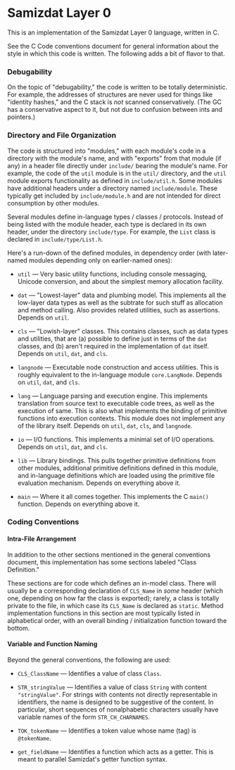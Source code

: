 Samizdat Layer 0
================

This is an implementation of the Samizdat Layer 0 language, written in
C.

See the C Code conventions document for general information about the
style in which this code is written. The following adds a bit of flavor
to that.

### Debugability

On the topic of "debugability," the code is written to be totally
deterministic. For example, the addresses of structures are never
used for things like "identity hashes," and the C stack is *not*
scanned conservatively. (The GC has a conservative aspect to it,
but not due to confusion between ints and pointers.)

### Directory and File Organization

The code is structured into "modules," with each module's code in a
directory with the module's name, and with "exports" from that module (if
any) in a header file directly under `include/` bearing the module's
name. For example, the code of the `util` module is in the `util/` directory,
and the `util` module exports functionality as defined in `include/util.h`.
Some modules have additional headers under a directory named
`include/module`. These typically get included by `include/module.h` and
are not intended for direct consumption by other modules.

Several modules define in-language types / classes / protocols. Instead of
being listed with the module header, each type is declared in its own header,
under the directory `include/type`. For example, the `List` class is declared
in `include/type/List.h`.

Here's a run-down of the defined modules, in dependency order (with
later-named modules depending only on earlier-named ones):

* `util` &mdash; Very basic utility functions, including console
  messaging, Unicode conversion, and about the simplest memory
  allocation facility.

* `dat` &mdash; "Lowest-layer" data and plumbing model. This implements all
  the low-layer data types as well as the subtrate for such stuff as
  allocation and method calling. Also provides related utilities, such as
  assertions. Depends on `util`.

* `cls` &mdash; "Lowish-layer" classes. This contains classes, such as
  data types and utilities, that are (a) possible to define just in terms
  of the `dat` classes, and (b) aren't required in the implementation of
  `dat` itself. Depends on `util`, `dat`, and `cls`.

* `langnode` &mdash; Executable node construction and access utilities.
  This is roughly equivalent to the in-language module `core.LangNode`.
  Depends on `util`, `dat`, and `cls`.

* `lang` &mdash; Language parsing and execution engine. This implements
  translation from source text to executable code trees, as well as
  the execution of same. This is also what implements the binding of
  primitive functions into execution contexts. This module does
  not implement any of the library itself. Depends on `util`, `dat`, `cls`,
  and `langnode`.

* `io` &mdash; I/O functions. This implements a minimal set of I/O
  operations. Depends on `util`, `dat`, and `cls`.

* `lib` &mdash; Library bindings. This pulls together primitive definitions
  from other modules, additional primitive definitions defined in this module,
  and in-language definitions which are loaded using the primitive file
  evaluation mechanism. Depends on everything above it.

* `main` &mdash; Where it all comes together. This implements the
  C `main()` function. Depends on everything above it.


### Coding Conventions

#### Intra-File Arrangement

In addition to the other sections mentioned in the general conventions
document, this implementation has some sections labeled "Class Definition."

These sections are for code which defines an in-model class. There will
usually be a corresponding declaration of `CLS_Name` in *some* header
(which one, depending on how far the class is exported); rarely, a class is
totally private to the file, in which case its `CLS_Name` is declared as
`static`. Method implementation functions in this section are most typically
listed in alphabetical order, with an overall binding / initialization
function toward the bottom.

#### Variable and Function Naming

Beyond the general conventions, the following are used:

* `CLS_ClassName` &mdash; Identifies a value of class `Class`.

* `STR_stringValue` &mdash; Identifies a value of class `String` with content
  `"stringValue"`. For strings with contents not directly representable in
  identifiers, the name is designed to be suggestive of the content. In
  particular, short sequences of nonalphabetic characters usually have
  variable names of the form `STR_CH_CHARNAMES`.

* `TOK_tokenName` &mdash; Identifies a token value whose name (tag) is
  `@tokenName`.

* `get_fieldName` &mdash; Identifies a function which acts as a getter.
  This is meant to parallel Samizdat's getter function syntax.
